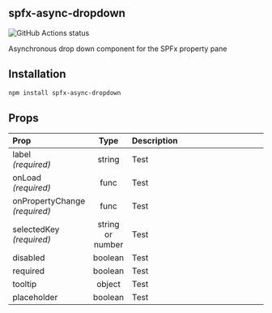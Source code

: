 ## spfx-async-dropdown

<img alt="GitHub Actions status" src="https://github.com/clarktozer/spfx-async-dropdown/workflows/Build/badge.svg">

Asynchronous drop down component for the SPFx property pane

## Installation

```bash
npm install spfx-async-dropdown
```

## Props

| Prop                              |       Type       | <div style="width: 400px;">Description</div> |
| :-------------------------------- | :--------------: | :------------------------------------------- |
| label<br/>_(required)_            |      string      | Test                                         |
| onLoad<br/>_(required)_           |       func       | Test                                         |
| onPropertyChange<br/>_(required)_ |       func       | Test                                         |
| selectedKey<br/>_(required)_      | string or number | Test                                         |
| disabled                          |     boolean      | Test                                         |
| required                          |     boolean      | Test                                         |
| tooltip                           |      object      | Test                                         |
| placeholder                       |     boolean      | Test                                         |
